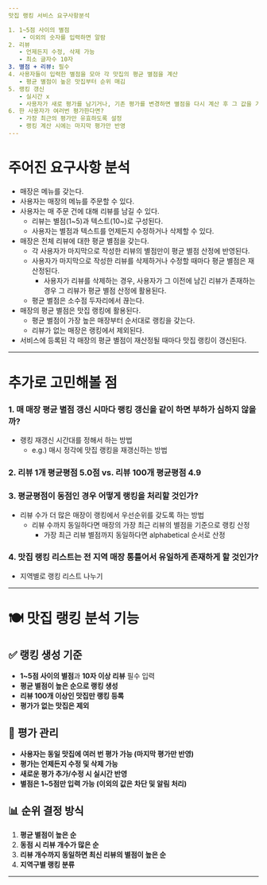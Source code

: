```yaml
---
맛집 랭킹 서비스 요구사항분석

1. 1~5점 사이의 별점
    - 이외의 숫자를 입력하면 알람
2. 리뷰
   - 언제든지 수정, 삭제 가능
   - 최소 글자수 10자
3. 별점 + 리뷰: 필수
4. 사용자들이 입력한 별점을 모아 각 맛집의 평균 별점을 계산
   - 평균 별점이 높은 맛집부터 순위 매김
5. 랭킹 갱신
   - 실시간 x
   - 사용자가 새로 평가를 남기거나, 기존 평가를 변경하면 별점을 다시 계산 후 그 값을 기준으로 랭킹 갱신
6. 한 사용자가 여러번 평가한다면?
   - 가장 최근의 평가만 유효하도록 설정
   - 랭킹 계산 시에는 마지막 평가만 반영
---
```

# 주어진 요구사항 분석
- 매장은 메뉴를 갖는다.
- 사용자는 매장의 메뉴를 주문할 수 있다.
- 사용자는 매 주문 건에 대해 리뷰를 남길 수 있다.
  - 리뷰는 별점(1~5)과 텍스트(10~)로 구성된다.
  - 사용자는 별점과 텍스트를 언제든지 수정하거나 삭제할 수 있다.
- 매장은 전체 리뷰에 대한 평균 별점을 갖는다.
  - 각 사용자가 마지막으로 작성한 리뷰의 별점만이 평균 별점 산정에 반영된다.
  - 사용자가 마지막으로 작성한 리뷰를 삭제하거나 수정할 때마다 평균 별점은 재산정된다.
    - 사용자가 리뷰를 삭제하는 경우, 사용자가 그 이전에 남긴 리뷰가 존재하는 경우 그 리뷰가 평균 별점 산정에 활용된다.
  - 평균 별점은 소수점 두자리에서 끊는다.
- 매장의 평균 별점은 맛집 랭킹에 활용된다.
  - 평균 별점이 가장 높은 매장부터 순서대로 랭킹을 갖는다.
  - 리뷰가 없는 매장은 랭킹에서 제외된다.
- 서비스에 등록된 각 매장의 평균 별점이 재산정될 때마다 맛집 랭킹이 갱신된다.

---
# 추가로 고민해볼 점

### 1. 매 매장 평균 별점 갱신 시마다 랭킹 갱신을 같이 하면 부하가 심하지 않을까?

- 랭킹 재갱신 시간대를 정해서 하는 방법
  - e.g.) 매시 정각에 맛집 랭킹을 재갱신하는 방법 

### 2. 리뷰 1개 평균평점 5.0점 vs. 리뷰 100개 평균평점 4.9

### 3. 평균평점이 동점인 경우 어떻게 랭킹을 처리할 것인가?

- 리뷰 수가 더 많은 매장이 랭킹에서 우선순위를 갖도록 하는 방법
  - 리뷰 수까지 동일하다면 매장의 가장 최근 리뷰의 별점을 기준으로 랭킹 산정
    - 가장 최근 리뷰 별점까지 동일하다면 alphabetical 순서로 산정

### 4. 맛집 랭킹 리스트는 전 지역 매장 통틀어서 유일하게 존재하게 할 것인가?

- 지역별로 랭킹 리스트 나누기
---
# 🍽️ 맛집 랭킹 분석 기능  

## ✅ 랭킹 생성 기준  
- **1~5점 사이의 별점**과 **10자 이상 리뷰** 필수 입력  
- **평균 별점이 높은 순으로 랭킹 생성**  
- **리뷰 100개 이상인 맛집만 랭킹 등록**  
- **평가가 없는 맛집은 제외**  

## 🔄 평가 관리  
- **사용자는 동일 맛집에 여러 번 평가 가능 (마지막 평가만 반영)**  
- **평가는 언제든지 수정 및 삭제 가능**  
- **새로운 평가 추가/수정 시 실시간 반영**  
- **별점은 1~5점만 입력 가능 (이외의 값은 차단 및 알림 처리)**  

## 📊 순위 결정 방식  
1. **평균 별점이 높은 순**  
2. **동점 시 리뷰 개수가 많은 순**  
3. **리뷰 개수까지 동일하면 최신 리뷰의 별점이 높은 순**  
4. **지역구별 랭킹 분류**  
---

